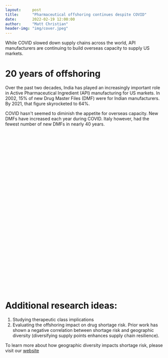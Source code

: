```yaml
---
layout:     post
title:      "Pharmaceutical offshoring continues despite COVID"
date:       2022-02-19 12:00:00
author:     "Matt Christian"
header-img: "img/cover.jpeg"
---
```

While COVID slowed down supply chains across the world, API manufacturers are continuing to build overseas capacity to supply US markets.

<!--more-->

# 20 years of offshoring

Over the past two decades, India has played an increasingly important role in Active Pharmaceutical Ingredient (API) manufacturing for US markets.
In 2002, 15% of new Drug Master Files (DMF) were for Indian manufacturers. By 2021, that figure skyrocketed to 64%. 

COVID hasn't seemed to diminish the appetite for overseas capacity. New DMFs have increased each year during COVID. Italy however, had the fewest number of new DMFs in nearly 40 years.

<script
  type="text/javascript"
  src="https://www.gstatic.com/charts/loader.js"
></script>
<script type="text/javascript">
  google.charts.load("current", { packages: ["corechart"] });
  google.charts.setOnLoadCallback(drawSeriesChart);

  function drawSeriesChart() {

      var data = google.visualization.arrayToDataTable([
        ['Region', 'India', 'China', 'Europe', 'US',
         'Other', { role: 'annotation' } ],
        ['2000', 34, 13, 75, 26, 22, ''],
        ['2010', 259, 73, 78, 28, 49, ''],
        ['2021', 307, 118, 35, 17, 17, '']
      ]);

      var options = {
        width: 600,
        height: 400,
        legend: { position: 'top', maxLines: 3 },
        vAxis: {
          minValue: 0,
          ticks: [0, .25, .5, .75, 1]
        },
        // series: {
        //   0: {color:'#138808'},
        //   1: {color:'#EE1C25'},
        //   2: {color:'#001489'},
        //   3: {color:'#BF0A30'},
        //   4: {color:'#222', visibleInLegend = false},
        // },
        bar: { groupWidth: '75%' },
        isStacked: 'percent',
      };

    var chart = new google.visualization.ColumnChart(
      document.getElementById("series_chart_div")
    );
    chart.draw(data, options);
  }
</script>
<div id="series_chart_div" style="width: 900px; height: 500px"></div>

# Additional research ideas:

1. Studying therapeutic class implications
2. Evaluating the offshoring impact on drug shortage risk. Prior work has shown a negative correlation between shortage risk and geographic diversity (diversifying supply points enhances supply chain resilience).

To learn more about how geographic diversity impacts shortage risk, please visit our [website](https://www.usp.org/supply-chain/medicine-supply-map)

